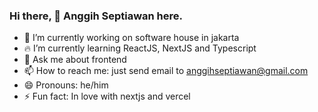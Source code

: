 ### Hi there, 👋 Anggih Septiawan here.

- 🔭 I’m currently working on software house in jakarta
- 🔥 I’m currently learning ReactJS, NextJS and Typescript
- 💬 Ask me about frontend
- 📫 How to reach me: just send email to anggihseptiawan@gmail.com
- 😄 Pronouns: he/him
- ⚡ Fun fact: In love with nextjs and vercel
